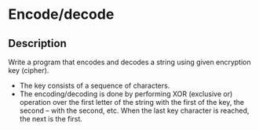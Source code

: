 # Encode/decode

## Description
Write a program that encodes and decodes a string using given encryption key (cipher).
- The key consists of a sequence of characters. 
- The encoding/decoding is done by performing XOR (exclusive or) operation over the first letter of the string with the first of the key, the second – with the second, etc. When the last key character is reached, the next is the first.

